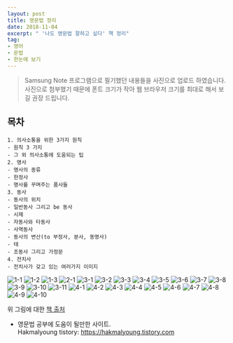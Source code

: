 ```yaml
---
layout: post
title: 영문법 정리
date: 2018-11-04
excerpt: " '나도 영문법 잘하고 싶다' 책 정리" 
tag: 
- 영어
- 문법
- 한눈에 보기 
---
```

> Samsung Note 프로그램으로 필기했던 내용들을 사진으로 업로드 하였습니다.
사진으로 첨부했기 때문에 폰트 크기가 작아 웹 브라우저 크기를 최대로 해서 보길 권장 드립니다.

## 목차
```
1. 의사소통을 위한 3가지 원칙
- 원칙 3 가지 
- 그 외 의사소통에 도움되는 팁
2. 명사
- 명사의 종류
- 한정사
- 명사를 꾸며주는 품사들
3. 동사
- 동사의 위치
- 일반동사 그리고 be 동사
- 시제
- 자동사와 타동사
- 사역동사
- 동사의 변산(to 부정사, 분사, 동명사)
- 태
- 조동사 그리고 가정문
4. 전치사 
- 전치사가 갖고 있는 여러가지 이미지

```
![1-1](https://user-images.githubusercontent.com/33630505/51234340-d846ca80-19af-11e9-87d1-8bfe8ce14cce.JPG)
![1-2](https://user-images.githubusercontent.com/33630505/51234341-d846ca80-19af-11e9-8c2a-ad6d3d9e8452.JPG)
![1-3](https://user-images.githubusercontent.com/33630505/51234342-d846ca80-19af-11e9-97a8-baeca23b2af6.JPG)
![2-1](https://user-images.githubusercontent.com/33630505/51234343-d8df6100-19af-11e9-8b5f-fcbf3ab57977.JPG)
![3-1](https://user-images.githubusercontent.com/33630505/51234344-d8df6100-19af-11e9-898c-931ed0d75268.JPG)
![3-2](https://user-images.githubusercontent.com/33630505/51234345-d8df6100-19af-11e9-8035-d471097340df.JPG)
![3-3](https://user-images.githubusercontent.com/33630505/51234348-d977f780-19af-11e9-9a72-d6dcae44548a.JPG)
![3-4](https://user-images.githubusercontent.com/33630505/51234349-d977f780-19af-11e9-8c68-d290ccac513e.JPG)
![3-5](https://user-images.githubusercontent.com/33630505/51234350-d977f780-19af-11e9-8061-758b44a09bb2.JPG)
![3-6](https://user-images.githubusercontent.com/33630505/51234351-da108e00-19af-11e9-99db-164ed4563fe5.JPG)
![3-7](https://user-images.githubusercontent.com/33630505/51234352-da108e00-19af-11e9-848e-7bb5249aaafd.JPG)
![3-8](https://user-images.githubusercontent.com/33630505/51234353-da108e00-19af-11e9-8228-da6ceefb218f.JPG)
![3-9](https://user-images.githubusercontent.com/33630505/51234354-daa92480-19af-11e9-94cc-81c86dcf0697.JPG)
![3-10](https://user-images.githubusercontent.com/33630505/51234355-daa92480-19af-11e9-88e4-146e02a7b5c2.JPG)
![3-11](https://user-images.githubusercontent.com/33630505/51234356-daa92480-19af-11e9-96b4-6673610dfc41.JPG)
![4-1](https://user-images.githubusercontent.com/33630505/51234357-db41bb00-19af-11e9-9030-c813eecfb8b7.JPG)
![4-2](https://user-images.githubusercontent.com/33630505/51234358-db41bb00-19af-11e9-9ce0-5db751b9bb36.JPG)
![4-3](https://user-images.githubusercontent.com/33630505/51234359-db41bb00-19af-11e9-911d-3d0ecb8aae64.JPG)
![4-4](https://user-images.githubusercontent.com/33630505/51234360-db41bb00-19af-11e9-8049-f7d296a0055d.JPG)
![4-5](https://user-images.githubusercontent.com/33630505/51234362-dbda5180-19af-11e9-89d3-8175bf70e952.JPG)
![4-6](https://user-images.githubusercontent.com/33630505/51234364-dbda5180-19af-11e9-8661-1ac21b80539b.JPG)
![4-7](https://user-images.githubusercontent.com/33630505/51234365-dbda5180-19af-11e9-9e4b-4b9ee87c7ebb.JPG)
![4-8](https://user-images.githubusercontent.com/33630505/51234366-dc72e800-19af-11e9-831b-3546902e97e6.JPG)
![4-9](https://user-images.githubusercontent.com/33630505/51234367-dc72e800-19af-11e9-9603-176018d1add2.JPG)
![4-10](https://user-images.githubusercontent.com/33630505/51234368-dc72e800-19af-11e9-8cf0-431d756a8506.JPG)

위 그림에 대한 [책 출처](https://book.naver.com/bookdb/book_detail.nhn?bid=6370408)<br>
* 영문법 공부에 도움이 될만한 사이트.<br>
Hakmalyoung tistory: <https://hakmalyoung.tistory.com>

